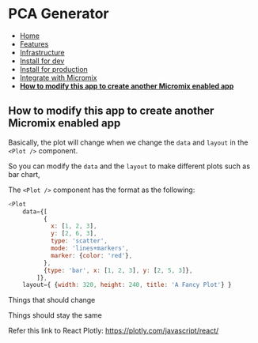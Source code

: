 # PCA Generator

- [Home](/README.md)
- [Features](features.md)
- [Infrastructure](infrastructure.md)
- [Install for dev](install_for_dev.md)
- [Install for production](install_for_production.md)
- [Integrate with Micromix](integrate_with_micromix.md)
- **[How to modify this app to create another Micromix enabled app](how_to_modify_this_app_to_create_another_micromix_enabled_app.md)**

## How to modify this app to create another Micromix enabled app

Basically, the plot will change when we change the `data` and `layout` in the `<Plot />` component.

So you can modify the `data` and the `layout` to make different plots such as bar chart, 

The `<Plot />` component has the format as the following:

```javascript
<Plot
    data={[
          {
            x: [1, 2, 3],
            y: [2, 6, 3],
            type: 'scatter',
            mode: 'lines+markers',
            marker: {color: 'red'},
          },
          {type: 'bar', x: [1, 2, 3], y: [2, 5, 3]},
        ]},
    layout={ {width: 320, height: 240, title: 'A Fancy Plot'} }

```

Things that should change

Things should stay the same

Refer this link to React Plotly: https://plotly.com/javascript/react/
